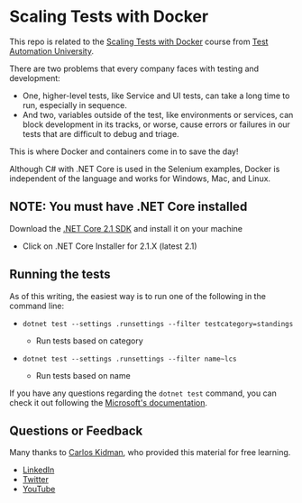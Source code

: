# Scaling Tests with Docker
This repo is related to the [Scaling Tests with Docker] course from [Test Automation University].

There are two problems that every company faces with testing and development:

- One, higher-level tests, like Service and UI tests, can take a long time to run, especially in sequence.
- And two, variables outside of the test, like environments or services, can block development in its tracks, or worse, cause errors or failures in our tests that are difficult to debug and triage.

This is where Docker and containers come in to save the day!

Although C# with .NET Core is used in the Selenium examples, Docker is independent of the language and works for Windows, Mac, and Linux.

## NOTE: You must have .NET Core installed

Download the [.NET Core 2.1 SDK] and install it on your machine
- Click on .NET Core Installer for 2.1.X (latest 2.1)

## Running the tests

As of this writing, the easiest way is to run one of the following in the command line:

- `dotnet test --settings .runsettings --filter testcategory=standings`
    - Run tests based on category
    
- `dotnet test --settings .runsettings --filter name~lcs`
    - Run tests based on name
    
If you have any questions regarding the `dotnet test` command, you can check it out following the [Microsoft's documentation]. 

## Questions or Feedback

Many thanks to [Carlos Kidman], who provided this material for free learning.

- [LinkedIn]
- [Twitter]
- [YouTube]

[//]: # (These are reference links used in the body of this note and get stripped out when the markdown processor does its job. There is no need to format nicely because it shouldn't be seen. Thanks SO - http://stackoverflow.com/questions/4823468/store-comments-in-markdown-syntax)


   [Test Automation University]: <https://testautomationu.applitools.com>
   [Scaling Tests with Docker]: <https://testautomationu.applitools.com/scaling-tests-with-docker/>
   [Carlos Kidman]: <https://github.com/ElSnoMan>
   [Microsoft's documentation]: <https://docs.microsoft.com/en-us/dotnet/core/tools/dotnet-test?tabs=netcore21>
   [Linkedin]: <https://www.linkedin.com/in/carlos-kidman/>
   [Twitter]: <https://twitter.com/CarlosKidman>
   [YouTube]: <https://www.youtube.com/channel/UCNvYBOCETf7MByrYKDTU3fQ>
   [.NET Core 2.1 SDK]: <https://dotnet.microsoft.com/download/dotnet-core/2.1>